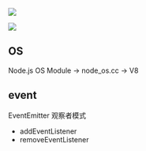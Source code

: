 ![](/images/1656770345984-ca0307e4-6397-42dc-a3c2-5b09b87fc1ce.png)

![](/images/1656770529887-999dddf1-4858-49cb-92c6-e2f7f926221a.png)

## OS
Node.js OS Module -> node_os.cc -> V8

## event
EventEmitter 观察者模式

+ addEventListener
+ removeEventListener

